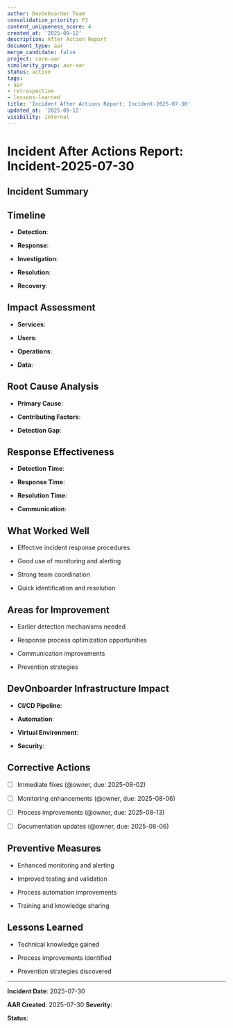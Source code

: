 ```yaml
---
author: DevOnboarder Team
consolidation_priority: P3
content_uniqueness_score: 4
created_at: '2025-09-12'
description: After Action Report
document_type: aar
merge_candidate: false
project: core-aar
similarity_group: aar-aar
status: active
tags:
- aar
- retrospective
- lessons-learned
title: 'Incident After Actions Report: Incident-2025-07-30'
updated_at: '2025-09-12'
visibility: internal
---
```


# Incident After Actions Report: Incident-2025-07-30

## Incident Summary

<!-- Brief description of what happened -->

## Timeline

<!-- Detailed chronological breakdown -->

- **Detection**: <!-- When/how incident was discovered -->

- **Response**: <!-- Initial response actions -->

- **Investigation**: <!-- Root cause analysis process -->

- **Resolution**: <!-- How the incident was resolved -->

- **Recovery**: <!-- Return to normal operations -->

## Impact Assessment

<!-- What was affected -->

- **Services**: <!-- Which services were impacted -->

- **Users**: <!-- User impact and duration -->

- **Operations**: <!-- Development/CI impact -->

- **Data**: <!-- Any data integrity concerns -->

## Root Cause Analysis

<!-- Technical details of what caused the incident -->

- **Primary Cause**: <!-- Main technical reason -->

- **Contributing Factors**: <!-- Other factors that contributed -->

- **Detection Gap**: <!-- Why wasn't this caught earlier -->

## Response Effectiveness

<!-- How well did the response process work -->

- **Detection Time**: <!-- Time to discovery -->

- **Response Time**: <!-- Time to begin response -->

- **Resolution Time**: <!-- Time to full resolution -->

- **Communication**: <!-- How well was it communicated -->

## What Worked Well

<!-- Positive aspects of incident response -->

- Effective incident response procedures

- Good use of monitoring and alerting

- Strong team coordination

- Quick identification and resolution

## Areas for Improvement

<!-- What could have been better -->

- Earlier detection mechanisms needed

- Response process optimization opportunities

- Communication improvements

- Prevention strategies

## DevOnboarder Infrastructure Impact

<!-- How this relates to project infrastructure -->

- **CI/CD Pipeline**: <!-- Any pipeline issues or improvements -->

- **Automation**: <!-- Script or workflow failures/improvements -->

- **Virtual Environment**: <!-- Environment-related issues -->

- **Security**: <!-- Enhanced Potato Policy implications -->

## Corrective Actions

<!-- Specific steps to prevent recurrence -->

- [ ] Immediate fixes (@owner, due: 2025-08-02)

- [ ] Monitoring enhancements (@owner, due: 2025-08-06)

- [ ] Process improvements (@owner, due: 2025-08-13)

- [ ] Documentation updates (@owner, due: 2025-08-06)

## Preventive Measures

<!-- Long-term improvements to prevent similar incidents -->

- Enhanced monitoring and alerting

- Improved testing and validation

- Process automation improvements

- Training and knowledge sharing

## Lessons Learned

<!-- Key insights from the incident -->

- Technical knowledge gained

- Process improvements identified

- Prevention strategies discovered

---
**Incident Date**: 2025-07-30

**AAR Created**: 2025-07-30
**Severity**: <!-- High/Medium/Low -->

**Status**: <!-- Resolved/Monitoring -->
